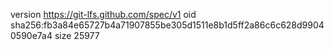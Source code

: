 version https://git-lfs.github.com/spec/v1
oid sha256:fb3a84e65727b4a71907855be305d1511e8b1d5ff2a86c6c628d99040590e7a4
size 25977
